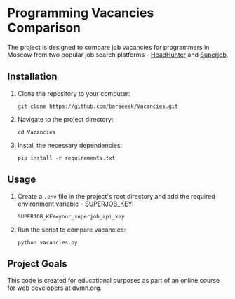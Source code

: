 # Programming Vacancies Comparison

The project is designed to compare job vacancies for programmers in Moscow from two popular job search platforms - [HeadHunter](https://hh.ru/) and [Superjob](https://superjob.ru/).

## Installation

1. Clone the repository to your computer:
    ```
    git clone https://github.com/barseeek/Vacancies.git
    ```
2. Navigate to the project directory:
    ```
    cd Vacancies
    ```
3. Install the necessary dependencies:
    ```
    pip install -r requirements.txt
    ```

## Usage

1. Create a `.env` file in the project's root directory and add the required environment variable - [SUPERJOB_KEY](https://api.superjob.ru/register):
    ```
    SUPERJOB_KEY=your_superjob_api_key
    ```
2. Run the script to compare vacancies:
    ```
    python vacancies.py
    ```

## Project Goals

This code is created for educational purposes as part of an online course for web developers at dvmn.org.
